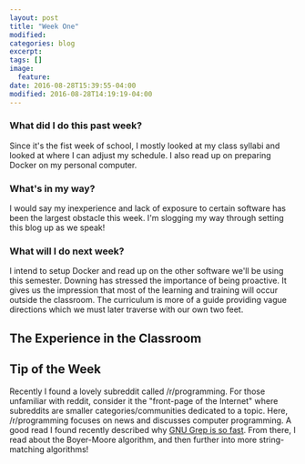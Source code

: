 ```yaml
---
layout: post
title: "Week One"
modified:
categories: blog
excerpt:
tags: []
image:
  feature:
date: 2016-08-28T15:39:55-04:00
modified: 2016-08-28T14:19:19-04:00
---
```

### What did I do this past week?
Since it's the fist week of school, I mostly looked at my class syllabi and looked at where I can adjust my schedule. I also read up on preparing Docker on my personal computer.

### What's in my way?
I would say my inexperience and lack of exposure to certain software has been the largest obstacle this week. I'm slogging my way through setting this blog up as we speak!

### What will I do next week?
I intend to setup Docker and read up on the other software we'll be using this semester. Downing has stressed the importance of being proactive. It gives us the impression that most of the learning and training will occur outside the classroom. The curriculum is more of a guide providing vague directions which we must later traverse with our own two feet.

## The Experience in the Classroom

## Tip of the Week
Recently I found a lovely subreddit called /r/programming. For those unfamiliar with reddit, consider it the "front-page of the Internet" where subreddits are smaller categories/communities dedicated to a topic. Here, /r/programming focuses on news and discusses computer programming. A good read I found recently described why [GNU Grep is so fast]. From there, I read about the Boyer-Moore algorithm, and then further into more string-matching algorithms!

[GNU Grep is so fast]: https://lists.freebsd.org/pipermail/freebsd-current/2010-August/019310.html
